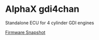 # AlphaX gdi4chan

Standalone ECU for 4 cylinder GDI engines

[Firmware Snapshot](https://rusefi.com/build_server/rusefi_bundle_alphax-4k-gdi.zip)